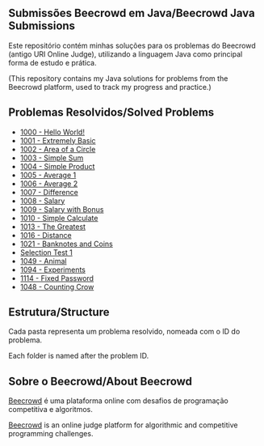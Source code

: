 ## Submissões Beecrowd em Java/Beecrowd Java Submissions

Este repositório contém minhas soluções para os problemas do Beecrowd (antigo URI Online Judge), utilizando a linguagem Java como principal forma de estudo e prática.

(This repository contains my Java solutions for problems from the Beecrowd platform, used to track my progress and practice.)

## Problemas Resolvidos/Solved Problems

-   [1000 - Hello World!](src/iniciante_beginner/BEE1000/Main.java)
-   [1001 - Extremely Basic](src/iniciante_beginner/BEE1001/Main.java)
-   [1002 - Area of a Circle](src/iniciante_beginner/BEE1002/Main.java)
-   [1003 - Simple Sum](src/iniciante_beginner/BEE1003/Main.java)
-   [1004 - Simple Product](src/iniciante_beginner/BEE1004/Main.java)
-   [1005 - Average 1](src/iniciante_beginner/BEE1005/Main.java)
-   [1006 - Average 2](src/iniciante_beginner/BEE1006/Main.java)
-   [1007 - Difference](src/iniciante_beginner/BEE1007/Main.java)
-   [1008 - Salary](src/iniciante_beginner/BEE1008/Main.java)
-   [1009 - Salary with Bonus](src/iniciante_beginner/BEE1009/Main.java)
-   [1010 - Simple Calculate](src/iniciante_beginner/BEE1010/Main.java)
-   [1013 - The Greatest](src/iniciante_beginner/BEE1013/Main.java)
-   [1016 - Distance](src/iniciante_beginner/BEE1016/Main.java)
-   [1021 - Banknotes and Coins](src/iniciante_beginner/BEE1021/Main.java)
-   [Selection Test 1](src/iniciante_beginner/BEE1035/Main.java)
-   [1049 - Animal](src/iniciante_beginner/BEE1049/Main.java)
-   [1094 - Experiments](src/iniciante_beginner/BEE1094/Main.java)
-   [1114 - Fixed Password](src/iniciante_beginner/BEE1114/Main.java)
-   [1048 - Counting Crow](src/iniciante_beginner/BEE1848/Main.java)

## Estrutura/Structure

Cada pasta representa um problema resolvido, nomeada com o ID do problema.

Each folder is named after the problem ID.

## Sobre o Beecrowd/About Beecrowd

[Beecrowd](https://www.beecrowd.com.br) é uma plataforma online com desafios de programação competitiva e algoritmos.

[Beecrowd](https://www.beecrowd.com.br) is an online judge platform for algorithmic and competitive programming challenges.
